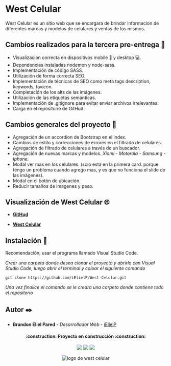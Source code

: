 # West Celular 

West Celular es un sitio web que se encargara de brindar informacion de diferentes marcas y modelos de celulares y ventas de los mismos.

## Cambios realizados para la tercera pre-entrega 📃

* Visualización correcta en dispositivos mobile 📱 y desktop 💻. 
* Dependencias instaladas nodemon y node-sass.
* Implementación de código SASS.
* Utilización de forma correcta SEO.
* Implementación de técnicas de SEO como meta tags description, keywords, favicon.
* Completación de los alts de las imágenes.
* Utilización de las etiquetas semánticas.
* Implementación de .gitignore para evitar enviar archivos irrelevantes.
* Carga en el repositorio de GitHud.

## Cambios generales del proyecto 📄

* Agregación de un accordion de Bootstrap en el index.
* Cambios de estilo y correcciones de errores en el filtrado de celulares.
* Agregación de filtrado de celulares a través de un buscador.
* Agregación de nuevas marcas y modelos. *Xiomi - Motorola - Samsung - Iphone.* 
* Modal ver mas en los celulares. (solo esta en la primera card. porque tengo un problema cuando agrego mas, y es que no funciona el slide de las imágenes).
* Modal en el botón de ubicación.
* Reducir tamaños de imagenes y peso.

## Visualización de West Celular 🌐 

* **[GitHud](https://ielielp.github.io/West-Celular/)**

* **[West Celular](https://west-celular.000webhostapp.com)**

## Instalación 🔧

Recomendación, usar el programa llamado Visual Studio Code.

_Crear una carpeta donde desea clonar el proyecto y abrirlo con Visual Studio Code, luego abrir el terminal y coloar el siguiente comando_

```
git clone https://github.com/iElielP/West-Celular.git
```

_Una vez finalice el comando se le creara una carpeta donde contiene todo el repositorio_

## Autor ✒️

* **Brandon Eliel Pared** - *Desarrollador Web* - [iElielP](https://github.com/iElielP)

<h4 align="center">
:construction: Proyecto en construcción :construction:
</h4>

<p align="center">
  <img src="https://img.shields.io/badge/STATUS-EN%20DESAROLLO-blue">
  <img src="https://img.shields.io/badge/NODE%20SASS-EN%208.0.0-blue">
  <img src="https://img.shields.io/badge/NODEMON-EN%202.0.20-blue">
</p>

<div align="center">

![logo de west celular](https://user-images.githubusercontent.com/113475857/200966923-f8b8678e-b075-417f-a262-78c96fd499f6.png)
</div>
